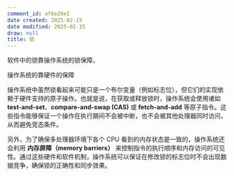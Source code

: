 ```yaml
---
comment_id: af6e28e1
date created: 2025-02-15
date modified: 2025-02-15
draw: null
title: 锁
---
```

软件中的锁靠操作系统的锁保障，

操作系统的靠硬件的保障

操作系统中虽然锁看起来可能只是一个布尔变量（例如标志位），但它们的实现依赖于硬件支持的原子操作。也就是说，在获取或释放锁时，操作系统会使用诸如 **test-and-set**、**compare-and-swap (CAS)** 或 **fetch-and-add** 等原子指令。这些指令能够保证一个操作在执行期间不会被中断，也不会被其他处理器同时访问，从而避免竞态条件。

另外，为了确保多处理器环境下各个 CPU 看到的内存状态是一致的，操作系统还会利用 **内存屏障（memory barriers）** 来控制指令的执行顺序和内存访问的可见性。通过这些硬件和软件机制，操作系统可以保证在修改锁的标志位时不会出现数据竞争，确保锁的正确性和同步效果。
